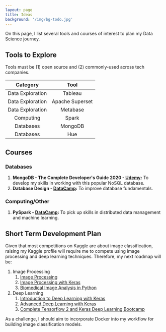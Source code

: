 ```yaml
---
layout: page
title: Ideas
background: '/img/bg-todo.jpg'
---
```


On this page, I list several tools and courses of interest to plan my Data Science journey.

## Tools to Explore
Tools must be (1) open source and (2) commonly-used across tech companies.

| Category | Tool |
| :------: | :--: |
| Data Exploration | Tableau |
| Data Exploration | Apache Superset |
| Data Exploration | Metabase |
| Computing | Spark |
| Databases | MongoDB |
| Databases | Hue |

## Courses

### Databases
1. **MongoDB - The Complete Developer's Guide 2020 - [Udemy](https://learncsc.udemy.com/course/mongodb-the-complete-developers-guide/):** To develop my skills in working with this popular NoSQL database.
2. **Database Design - [DataCamp](https://www.datacamp.com/courses/database-design):** To improve database fundamentals.

### Computing/Other
1. **PySpark - [DataCamp](https://learn.datacamp.com/search?utf8=%E2%9C%93&q=spark&tab=courses&facets%5Btechnology%5D%5B%5D=Python):** To pick up skills in distributed data management and machine learning.

## Short Term Development Plan
Given that most competitions on Kaggle are about image classification, raising my Kaggle profile will require me to compete using image processing and deep learning techniques. Therefore, my next roadmap will be:

1. Image Processing
    1. [Image Processing](https://campus.datacamp.com/courses/image-processing-in-python/)
    2. [Image Processing with Keras](https://learn.datacamp.com/courses/image-processing-with-keras-in-python)
    3. [Biomedical Image Analysis in Python](https://learn.datacamp.com/courses/biomedical-image-analysis-in-python)
2. Deep Learning
    1. [Introduction to Deep Learning with Keras](https://learn.datacamp.com/courses/introduction-to-deep-learning-with-keras)
    2. [Advanced Deep Learning with Keras](https://learn.datacamp.com/courses/advanced-deep-learning-with-keras)
    3. [Complete Tensorflow 2 and Keras Deep Learning Bootcamp](https://learncsc.udemy.com/course/complete-tensorflow-2-and-keras-deep-learning-bootcamp/)

As a challenge, I should aim to incorporate Docker into my workflow for building image classification models.